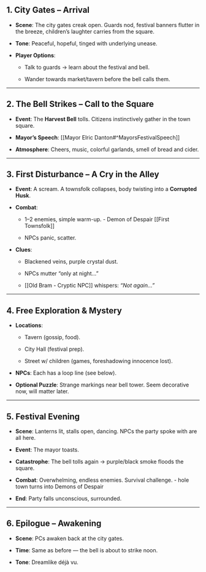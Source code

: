 ## 1. City Gates – Arrival

- **Scene**: The city gates creak open. Guards nod, festival banners flutter in the breeze, children’s laughter carries from the square.

- **Tone**: Peaceful, hopeful, tinged with underlying unease.

- **Player Options**:
	
	- Talk to guards → learn about the festival and bell.
	
	- Wander towards market/tavern before the bell calls them.


---

## 2. The Bell Strikes – Call to the Square

- **Event**: The **Harvest Bell** tolls. Citizens instinctively gather in the town square.

- **Mayor’s Speech**: [[Mayor Elric Danton#^MayorsFestivalSpeech]]

- **Atmosphere**: Cheers, music, colorful garlands, smell of bread and cider.


---

## 3. First Disturbance – A Cry in the Alley

- **Event**: A scream. A townsfolk collapses, body twisting into a **Corrupted Husk**.
    
- **Combat**:
    
    - 1–2 enemies, simple warm-up.  - Demon of Despair  [[First Townsfolk]]
        
    - NPCs panic, scatter.
        
- **Clues**:
	- Blackened veins, purple crystal dust.
	
	- NPCs mutter “only at night…”
	
	- [[Old Bram - Cryptic NPC]] whispers: _“Not again…”_


---

## 4. Free Exploration & Mystery

- **Locations**:
    
    - Tavern (gossip, food).
        
    - City Hall (festival prep).
        
    - Street w/ children (games, foreshadowing innocence lost).
        
- **NPCs**: Each has a loop line (see below).
    
- **Optional Puzzle**: Strange markings near bell tower. Seem decorative now, will matter later.

---

## 5. Festival Evening

- **Scene**: Lanterns lit, stalls open, dancing. NPCs the party spoke with are all here.
    
- **Event**: The mayor toasts.
    
- **Catastrophe**: The bell tolls again → purple/black smoke floods the square.
    
- **Combat**: Overwhelming, endless enemies. Survival challenge. - hole town turns into Demons of Despair
    
- **End**: Party falls unconscious, surrounded.
    

---

## 6. Epilogue – Awakening

- **Scene**: PCs awaken back at the city gates.
    
- **Time**: Same as before — the bell is about to strike noon.
    
- **Tone**: Dreamlike déjà vu.